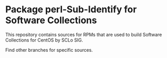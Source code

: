 # Package perl-Sub-Identify for Software Collections

This repository contains sources for RPMs that are used
to build Software Collections for CentOS by SCLo SIG.

Find other branches for specific sources.
